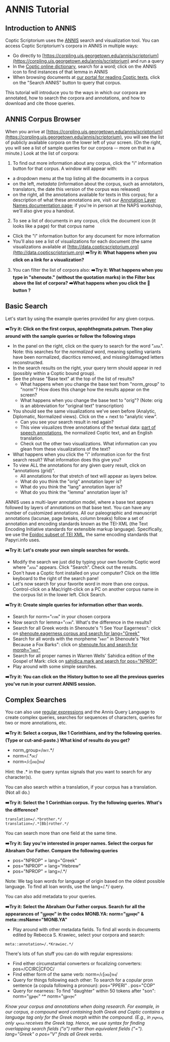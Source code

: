 # ANNIS Tutorial
## Introduction to ANNIS
Coptic Scriptorium uses the [ANNIS](http://corpus-tools.org/annis/) search and visualization tool. You can access Coptic Scriptorium's corpora in ANNIS in multiple ways:
* Go directly to [https://corpling.uis.georgetown.edu/annis/scriptorium](https://corpling.uis.georgetown.edu/annis/scriptorium) and run a query
* In the [Coptic online dictionary](https://corpling.uis.georgetown.edu/coptic-dictionary/), search for a word; click on the ANNIS icon to find instances of that lemma in ANNIS
* When browsing documents at [our portal for reading Coptic texts](http://data.copticscriptorium.org), click on the "Search ANNIS" button to query that corpus.

This tutorial will introduce you to the ways in which our corpora are annotated, how to search the corpora and annotations, and how to download and cite those queries.

## ANNIS Corpus Browser
When you arrive at [https://corpling.uis.georgetown.edu/annis/scriptorium](https://corpling.uis.georgetown.edu/annis/scriptorium), you will see the list of publicly available corpora on the lower left of your screen.  (On the right, you will see a list of sample queries for our corpora -- more on that in a minute.)
Look at the list of corpora:
1.  To find out more information about any corpus, click the "i" information button for that corpus.  A window will appear with:
  * a dropdown menu at the top listing all the documents in a corpus
  * on the left, _metadata_ (information about the corpus, such as annotators, translators, the date this version of the corpus was released)
  * on the right, all the annotations available for texts in this corpus; for a description of what these annotations are, visit our [Annotation Layer Names documentation page](http://wiki.copticscriptorium.org/doku.php?id=annotation_layer_names); if you're in person at the NAPS workshop, we'll also give you a handout.
2.  To see a list of documents in any corpus, click the document icon (it looks like a page) for that corpus name
  * Click the "i" information button for any document for more information
  * You'll also see a list of visualizations for each document (the same visualizations available at [http://data.copticscriptorium.org](http://data.copticscriptorium.org)
  **:arrow_right:Try it:  What happens when you click on a link for a visualization?**
3. You can filter the list of corpora also:
  **:arrow_right:Try it:  What happens when you type in "shenoute." (without the quotation marks) in the Filter box above the list of corpora?**
  **:arrow_right:What happens when you click the :arrows_counterclockwise: button ?**

## Basic Search
Let's start by using the example queries provided for any given corpus.

**:arrow_right:Try it:  Click on the first corpus, apophthegmata.patrum.  Then play around with the sample queries or follow the following steps**
  * In the panel on the right, click on the query to search for the word "ⲁⲡⲁ".  Note:  this searches for the *normalized* word, meaning spelling variants have been normalized, diacritics removed, and missing/damaged letters reconstructed. 
  * In the search results on the right, your query term should appear in red (possibly within a Coptic bound group).
  * See the phrase "Base text" at the top of the list of results?  
    * What happens when you change the base text from "norm_group" to "norm"?  How does this change how the results appear on the screen?
    * What happens when you change the base text to "orig"?  (Note:  orig is an abbreviation for "original text" transcription)
  * You should see the same visualizations we've seen before (Analytic, Diplomatic, Normalized views).  Click on the + next to "analytic view".
    * Can you see your search result in red again?
    * This view visualizes three annotations of the textual data:  [part of speech annotations](http://copticscriptorium.org/download/tools/scriptorium_tagset_documentation.pdf), the normalized Coptic text, and an English translation.
    * Check out the other two visualizations.  What information can you glean from these visualizations of the text?
  * What happens when you click the "i" information icon for the first search result?  What information does this give you?
  * To view ALL the annotations for any given query result, click on "annotations (grid)".
    * All annotations for that stretch of text will appear as layers below.
    * What do you think the "orig" annotation layer is?
    * What do you think the "lang" annotation layer is?
    * What do you think the "lemma" annotation layer is?
    
ANNIS uses a multi-layer annotation model, where a base text appears followed by layers of annotations on that base text.  You can have any number of customized annotations.  All our paleographic and manuscript annotations (lacunae, page breaks, column breaks) follow a set of annotation and encoding standards known as the TEI-XML (the Text Encoding Initiative standards for extensible markup language).  Specifically, we use the [Epidoc subset of TEI XML](http://epidoc.sourceforge.net/), the same encoding standards that Papyri.info uses.

**:arrow_right:Try it:  Let's create your own simple searches for words.**
  * Modify the search we just did by typing your own favorite Coptic word where "ⲁⲡⲁ" appears.  Click "Search".  Check out the results.
  * Don't have a Coptic font installed on your computer?  Click on the little keyboard to the right of the search pane!
  * Let's now search for your favorite word in more than one corpus.  Control-click on a Mac/right-click on a PC on another corpus name in the corpus list in the lower left.  Click Search.

**:arrow_right:Try it:  Create simple queries for information other than words.**
  * Search for norm="ⲥⲟⲛ" in your chosen corpora
  * Now search for lemma="ⲥⲟⲛ".  What's the difference in the results?
  * Search for all Greek words in Shenoute's "I See Your Eagerness":  click on [shenoute.eagerness corpus and search for lang="Greek"](https://corpling.uis.georgetown.edu/annis/scriptorium#_q=bGFuZz0iR3JlZWsi&_c=c2hlbm91dGUuZWFnZXJuZXNz&cl=5&cr=5&s=0&l=10&_seg=bm9ybV9ncm91cA)
  * Search for all words with the morpheme "ⲙⲛⲧ" in Shenoute's "Not Because a Fox Barks": click on [shenoute.fox and search for morph="ⲙⲛⲧ"](https://corpling.uis.georgetown.edu/annis/scriptorium#_q=bW9ycGg9IuKymeKym-KypyI&_c=c2hlbm91dGUuZm94&cl=5&cr=5&s=0&l=10&_seg=bm9ybV9ncm91cA)
  * Search for all proper names in Warren Wells' Sahidica edition of the Gospel of Mark: click on [sahidica.mark and search for pos="NPROP"](https://corpling.uis.georgetown.edu/annis/scriptorium#_q=cG9zPSJOUFJPUCI&_c=c2FoaWRpY2EubWFyaw&cl=5&cr=5&s=0&l=10&_seg=bm9ybV9ncm91cA)
  * Play around with some simple searches.
  
**:arrow_right:Try it:  You can click on the History button to see all the previous queries you've run in your current ANNIS session.**

## Complex Searches 

You can also use [regular expressions](http://ryanstutorials.net/regular-expressions-tutorial/) and the Annis Query Language to create complex queries, searches for sequences of characters, queries for two or more annotations, etc.

**:arrow_right:Try it: Select a corpus, like 1 Corinthians, and try the following queries.  (Type or cut-and-paste.) What kind of results do you get?**
  * norm_group=/ⲡⲉⲧ.*/ 
  * norm=/.*ⲟⲥ/ 
  * norm=/ⲥ[ⲟⲱ]ⲧⲙ/ 

Hint:  the .* in the query syntax signals that you want to search for any character(s).

You can also search within a translation, if your corpus has a translation.  (Not all do.)

**:arrow_right:Try it:  Select the 1 Corinthian corpus. Try the following queries.  What's the difference?**
  ```
  translation=/.*brother.*/
  translation=/.*[Bb]rother.*/
```

You can search more than one field at the same time.  

**:arrow_right:Try it: Say you're interested in proper names. Select the corpus for Abraham Our Father. Compare the following queries**
  * pos="NPROP" _=_ lang="Greek"
  * pos="NPROP" _=_ lang="Hebrew"
  * pos="NPROP" _=_ lang=/.*/

Note:  We tag loan words for language of origin based on the oldest possible language.  To find all loan words, use the lang=/.*/ query.  

You can also add metadata to your queries.

**:arrow_right:Try it: Select the Abraham Our Father corpus.  Search for all the appearances of "ϣⲉⲉⲣⲉ" in the codex MONB.YA:  norm="ϣⲉⲉⲣⲉ" & meta::msName="MONB.YA"**
  * Play around with other metadata fields.  To find all words in documents edited by Rebecca S. Krawiec, select your corpora and search: 
```  
meta::annotation=/.*Krawiec.*/
```

There's lots of fun stuff you can do with regular expressions:
  * Find either circumstantial converters or focalizing converters: pos=/CCIRC|CFOC/
  * Find either form of the same verb: norm=/ⲥ[ⲟⲱ]ⲧⲙ/ 
  * Query for things following each other: To search for a copular pron sentence (a copula following a pronoun):  pos="PPERI" . pos="COP" 
  * Query for nearness:  To find "daughter" within 50 tokens after "son": norm="ϣⲏⲣⲉ" ^* norm="ϣⲉⲉⲣⲉ"

*Know your corpus and annotations when doing research.  For example, in our corpus, a compound word containing both Greek and Coptic contains a language tag only for the Greek morph within the compound. (E.g., in ⲣⲭⲣⲉⲓⲁ, only ⲭⲣⲉⲓⲁ receives the Greek tag. Hence, we use syntax for finding overlapping search fields ("o") rather than equivalent fields ("="). lang="Greek" _o_ pos="V" finds all Greek verbs.*

  





